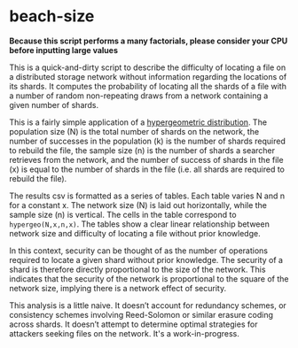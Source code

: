 # beach-size

**Because this script performs a many factorials, please consider your CPU before inputting large values**

This is a quick-and-dirty script to describe the difficulty of locating a file on a distributed storage network without information regarding the locations of its shards. It computes the probability of locating all the shards of a file with a number of random non-repeating draws from a network containing a given number of shards.

This is a fairly simple application of a [hypergeometric distribution](https://en.wikipedia.org/wiki/Hypergeometric_distribution). The population size (N) is the total number of shards on the network, the number of successes in the population (k) is the number of shards required to rebuild the file, the sample size (n) is the number of shards a searcher retrieves from the network, and the number of success of shards in the file (x) is equal to the number of shards in the file (i.e. all shards are required to rebuild the file).

The results csv is formatted as a series of tables. Each table varies N and n for a constant x. The network size (N) is laid out horizontally, while the sample size (n) is vertical. The cells in the table correspond to ```hypergeo(N,x,n,x)```.  The tables show a clear linear relationship between network size and difficulty of locating a file without prior knowledge.

In this context, security can be thought of as the number of operations required to locate a given shard without prior knowledge. The security of a shard is therefore directly proportional to the size of the network. This indicates that the security of the network is proportional to the square of the network size, implying there is a network effect of security.

This analysis is a little naive. It doesn’t account for redundancy schemes, or consistency schemes involving Reed-Solomon or similar erasure coding across shards. It doesn’t attempt to determine optimal strategies for attackers seeking files on the network. It's a work-in-progress.
